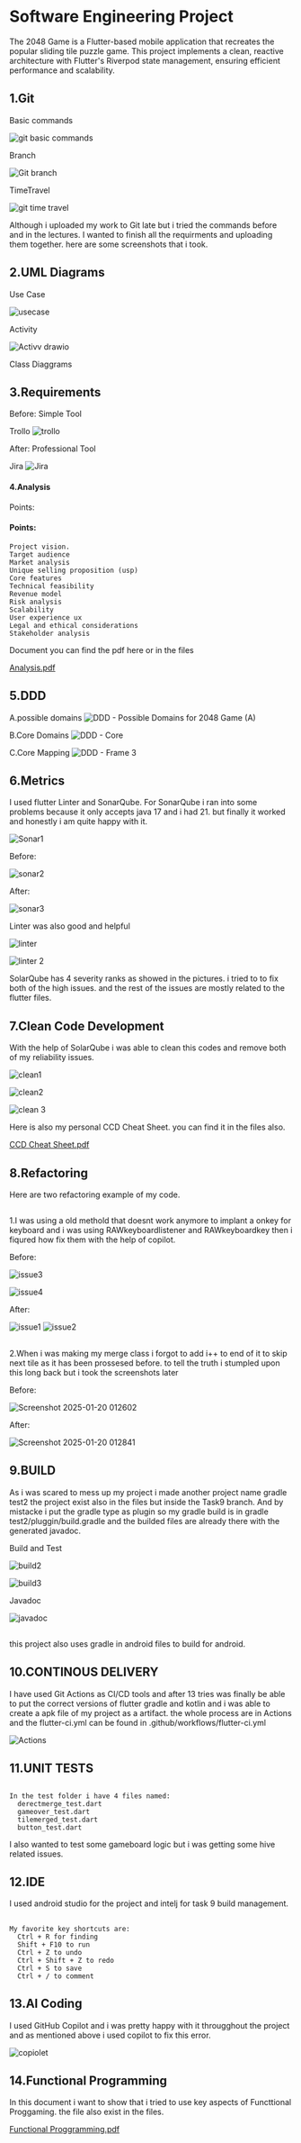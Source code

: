 # Software Engineering Project 

The 2048 Game is a Flutter-based mobile application that recreates the popular sliding tile puzzle game. This project implements a clean, reactive architecture with Flutter's Riverpod state management, ensuring efficient performance and scalability.


##    1.Git

Basic commands

![git basic commands](https://github.com/user-attachments/assets/42d70e55-bada-4951-92ba-b14277c443ce)



Branch

![Git branch](https://github.com/user-attachments/assets/de7ccf64-48c9-4249-87c2-848e4d761aba)



TimeTravel

![git time travel](https://github.com/user-attachments/assets/1f7b6243-9efa-47cb-bc15-5ea76b5d7522)



Although i uploaded my work to Git late but i tried the commands before and in the lectures.
I wanted to finish all the requirments and uploading them together.
here are some screenshots that i took.

##    2.UML Diagrams

  Use Case
  
  ![usecase](https://github.com/user-attachments/assets/2bfb7cfa-9cae-4a3d-b0d6-335b5d859b97)

  Activity
  
  ![Activv drawio](https://github.com/user-attachments/assets/0ea461fa-1620-49f7-84de-1009737b9f6d)

  Class Diaggrams



##    3.Requirements

Before:
Simple Tool

Trollo
![trollo](https://github.com/user-attachments/assets/e2aef134-e59c-44ca-a044-e721086e0887)

After:
Professional Tool

Jira
![Jira](https://github.com/user-attachments/assets/a199b783-d6b6-408f-a9a2-ae03d20aa6db)

####    4.Analysis
  Points:

#### **Points:**

    Project vision.
    Target audience
    Market analysis
    Unique selling proposition (usp)
    Core features
    Technical feasibility
    Revenue model
    Risk analysis
    Scalability
    User experience ux
    Legal and ethical considerations
    Stakeholder analysis



  

Document you can find the pdf here or in the files

[Analysis.pdf](https://github.com/user-attachments/files/18473804/Analysis.pdf)

##    5.DDD
  A.possible domains
  ![DDD - Possible Domains for 2048 Game (A)](https://github.com/user-attachments/assets/a14e8cdb-2448-487f-b10a-bae6f3f1282e)

  B.Core Domains
  ![DDD - Core](https://github.com/user-attachments/assets/0fa1a7b0-f0ac-46d8-9e29-6affccfc08d4)

  C.Core Mapping
  ![DDD - Frame 3](https://github.com/user-attachments/assets/77e5ea99-a8c0-4208-9260-5abf943b5f9a)






##    6.Metrics

  I used flutter Linter and SonarQube.
  For SonarQube i ran into some problems because it only accepts java 17 and i had 21. but finally it worked and     honestly i am quite happy with it.
  
  ![Sonar1](https://github.com/user-attachments/assets/463a54f0-a4cc-4194-bcac-bccbbf2ee20f)
  
  Before:
  
  ![sonar2](https://github.com/user-attachments/assets/8f371cdb-6ab4-46e2-bbbe-3927caf5f761)

  After: 
  
  ![sonar3](https://github.com/user-attachments/assets/4fb36320-1452-4ae6-beaf-bc07bb6537b6)

  Linter was also good and helpful

  ![linter](https://github.com/user-attachments/assets/3a739843-f956-4e6b-81a4-314e26b51d52)
  
  ![linter 2](https://github.com/user-attachments/assets/be189434-8f59-4515-b45e-545ba646d7cb)


  SolarQube has 4 severity ranks as showed in the pictures. i tried to to fix both of the high issues.
  and the rest of the issues are mostly related to the flutter files.
        

  ##    7.Clean Code Development

  With the help of SolarQube i was able to clean this codes and remove both of my reliability issues.
  
  ![clean1](https://github.com/user-attachments/assets/3b6c54a7-11ac-42d5-9c26-35b3be6f5adb)
  
  ![clean2](https://github.com/user-attachments/assets/a33ce562-f061-43f6-bf11-5664281fc41f)
  
  ![clean 3](https://github.com/user-attachments/assets/a3f1851b-1f73-4db6-a7d7-961717c9b0af)

  Here is also my personal CCD Cheat Sheet. you can find it in the files also.
  
  [CCD Cheat Sheet.pdf](https://github.com/user-attachments/files/18474173/CCD.Cheat.Sheet.pdf)

##    8.Refactoring
  Here are two refactoring example of my code.
##
  1.I was using a old methold that doesnt work anymore to implant a onkey for keyboard and i was using RAWkeyboardlistener and RAWkeyboardkey then i fiqured how fix them with the help of copilot.

Before:

![issue3](https://github.com/user-attachments/assets/6087c074-0d25-41b1-9f3c-9917180c444c)

![issue4](https://github.com/user-attachments/assets/d53e12aa-6ba3-4698-b0e4-9cc29cd0f13e)

After:

![issue1](https://github.com/user-attachments/assets/be748c0f-6b4b-4c52-be63-2ab85298ce24)
![issue2](https://github.com/user-attachments/assets/99151ac0-edfe-4e1a-9f77-58853da27146)

##

  2.When i was making my merge class i forgot to add i++ to end of it to skip next tile as it has been prossesed before.
  to tell the truth i stumpled upon this long back but i took the screenshots later

  Before:
  
  ![Screenshot 2025-01-20 012602](https://github.com/user-attachments/assets/7c6b588b-6bdc-4069-916b-1c798e0ea995)

  After:
  
  ![Screenshot 2025-01-20 012841](https://github.com/user-attachments/assets/fcfbd632-0eec-4f07-ba15-83135652f2ae)


    

##    9.BUILD
  As i was scared to mess up my project i made another project name gradle test2 the project exist also in the files but inside the Task9 branch.
  And by mistacke i put the gradle type as plugin so my gradle build is in gradle test2/pluggin/build.gradle and the builded files are already there with the generated javadoc.

  Build and Test

  ![build2](https://github.com/user-attachments/assets/b17b3e36-0c61-4370-a20a-8321c1fbc41b)

  ![build3](https://github.com/user-attachments/assets/e57b5beb-2894-4b2b-991b-7ce8540ba006)

  Javadoc
  
  ![javadoc](https://github.com/user-attachments/assets/1b14b1ae-5241-4f64-9c66-f29f36a1421e)

##
  this project also uses gradle in android files to build for android.

##    10.CONTINOUS DELIVERY
  I have used Git Actions as CI/CD tools and after 13 tries was finally be able to put the correct versions of flutter gradle and kotlin and i was able to create a apk file of my project as a artifact.
  the whole process are in Actions and the flutter-ci.yml can be found in .github/workflows/flutter-ci.yml
  
  ![Actions](https://github.com/user-attachments/assets/73588f02-ecc7-4d4c-8b5c-d4b9f25b36cf)
  

  

##    11.UNIT TESTS

  ##
    In the test folder i have 4 files named:
      derectmerge_test.dart
      gameover_test.dart
      tilemerged_test.dart
      button_test.dart
I also wanted to test some gameboard logic but i was getting some hive related issues.
##    12.IDE
  I used android studio for the project and intelj for task 9 build management.
  ##
    My favorite key shortcuts are:
      Ctrl + R for finding
      Shift + F10 to run
      Ctrl + Z to undo 
      Ctrl + Shift + Z to redo 
      Ctrl + S to save
      Ctrl + / to comment
##    13.AI Coding
  I used GitHub Copilot and i was pretty happy with it througghout the project and as mentioned above i used copilot to fix this error.
  
  ![copiolet](https://github.com/user-attachments/assets/ada25e1f-58dd-45a1-8b99-9adb4100170e)

##    14.Functional Programming
  In this document i want to show that i tried to use key aspects of Functtional Proggaming. the file also exist in the files.
  
  [Functional Proggramming.pdf](https://github.com/user-attachments/files/18474868/Functional.Proggramming.pdf)

  


      

  

      

    


  






